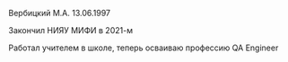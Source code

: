 Вербицкий М.А.
13.06.1997

Закончил НИЯУ МИФИ в 2021-м

Работал учителем в школе, теперь осваиваю профессию QA Engineer